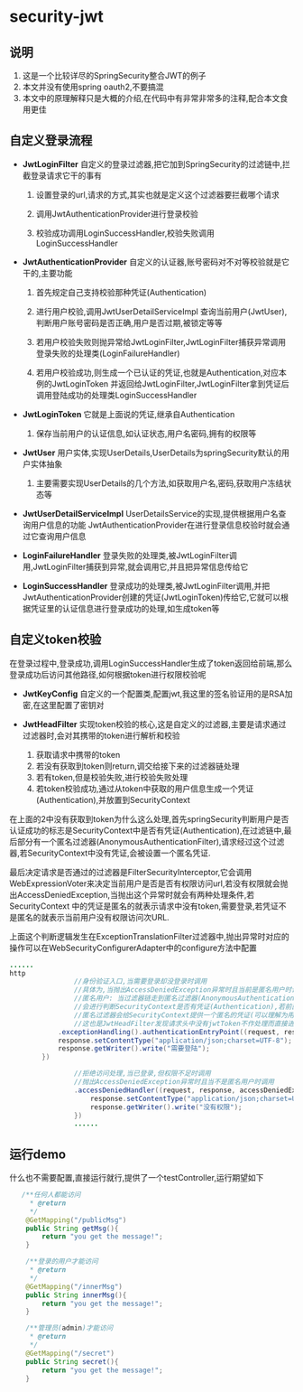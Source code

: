 # security-jwt
## 说明

1. 这是一个比较详尽的SpringSecurity整合JWT的例子
2. 本文并没有使用spring oauth2,不要搞混
3. 本文中的原理解释只是大概的介绍,在代码中有非常非常多的注释,配合本文食用更佳

## 自定义登录流程

* **JwtLoginFilter** 自定义的登录过滤器,把它加到SpringSecurity的过滤链中,拦截登录请求它干的事有

    1. 设置登录的url,请求的方式,其实也就是定义这个过滤器要拦截哪个请求

    2. 调用JwtAuthenticationProvider进行登录校验

    3. 校验成功调用LoginSuccessHandler,校验失败调用LoginSuccessHandler

       

* **JwtAuthenticationProvider** 自定义的认证器,账号密码对不对等校验就是它干的,主要功能
    1. 首先规定自己支持校验那种凭证(Authentication)

    2. 进行用户校验,调用JwtUserDetailServiceImpl 查询当前用户(JwtUser),判断用户账号密码是否正确,用户是否过期,被锁定等等

    3. 若用户校验失败则抛异常给JwtLoginFilter,JwtLoginFilter捕获异常调用登录失败的处理类(LoginFailureHandler)

    4. 若用户校验成功,则生成一个已认证的凭证,也就是Authentication,对应本例的JwtLoginToken 并返回给JwtLoginFilter,JwtLoginFilter拿到凭证后调用登陆成功的处理类LoginSuccessHandler

       

* **JwtLoginToken** 它就是上面说的凭证,继承自Authentication

    1. 保存当前用户的认证信息,如认证状态,用户名密码,拥有的权限等

       

* **JwtUser** 用户实体,实现UserDetails,UserDetails为springSecurity默认的用户实体抽象

  1. 主要需要实现UserDetails的几个方法,如获取用户名,密码,获取用户冻结状态等

     

* **JwtUserDetailServiceImpl** UserDetailsService的实现,提供根据用户名查询用户信息的功能
  JwtAuthenticationProvider在进行登录信息校验时就会通过它查询用户信息

  

* **LoginFailureHandler** 登录失败的处理类,被JwtLoginFilter调用,JwtLoginFilter捕获到异常,就会调用它,并且把异常信息传给它

    

* **LoginSuccessHandler** 登录成功的处理类,被JwtLoginFilter调用,并把JwtAuthenticationProvider创建的凭证(JwtLoginToken)传给它,它就可以根据凭证里的认证信息进行登录成功的处理,如生成token等

## 自定义token校验
在登录过程中,登录成功,调用LoginSuccessHandler生成了token返回给前端,那么登录成功后访问其他路径,如何根据token进行权限校验呢

* **JwtKeyConfig** 自定义的一个配置类,配置jwt,我这里的签名验证用的是RSA加密,在这里配置了密钥对

  

* **JwtHeadFilter** 实现token校验的核心,这是自定义的过滤器,主要是请求通过过滤器时,会对其携带的token进行解析和校验
  1. 获取请求中携带的token
  2. 若没有获取到token则return,调交给接下来的过滤器链处理
  3. 若有token,但是校验失败,进行校验失败处理
  4. 若token校验成功,通过从token中获取的用户信息生成一个凭证(Authentication),并放置到SecurityContext

在上面的2中没有获取到token为什么这么处理,首先springSecurity判断用户是否认证成功的标志是SecurityContext中是否有凭证(Authentication),在过滤链中,最后部分有一个匿名过滤器(AnonymousAuthenticationFilter),请求经过这个过滤器,若SecurityContext中没有凭证,会被设置一个匿名凭证.

最后决定请求是否通过的过滤器是FilterSecurityInterceptor,它会调用WebExpressionVoter来决定当前用户是否是否有权限访问url,若没有权限就会抛出AccessDeniedException,当抛出这个异常时就会有两种处理条件,若SecurityContext 中的凭证是匿名的就表示请求中没有token,需要登录,若凭证不是匿名的就表示当前用户没有权限访问次URL.

上面这个判断逻辑发生在ExceptionTranslationFilter过滤器中,抛出异常时对应的操作可以在WebSecurityConfigurerAdapter中的configure方法中配置

```java
......
http
                //身份验证入口,当需要登录却没登录时调用
                //具体为,当抛出AccessDeniedException异常时且当前是匿名用户时调用
                //匿名用户: 当过滤器链走到匿名过滤器(AnonymousAuthenticationFilter)时,
                //会进行判断SecurityContext是否有凭证(Authentication),若前面的过滤器都没有提供凭证,
                //匿名过滤器会给SecurityContext提供一个匿名的凭证(可以理解为用户名和权限为anonymous的Authentication),
                //这也是JwtHeadFilter发现请求头中没有jwtToken不作处理而直接进入下一个过滤器的原因
            .exceptionHandling().authenticationEntryPoint((request, response, authException) -> {
            response.setContentType("application/json;charset=UTF-8");
            response.getWriter().write("需要登陆");
        })

                //拒绝访问处理,当已登录,但权限不足时调用
                //抛出AccessDeniedException异常时且当不是匿名用户时调用
                .accessDeniedHandler((request, response, accessDeniedException) -> {
                    response.setContentType("application/json;charset=UTF-8");
                    response.getWriter().write("没有权限");
                })
    			......
```

## 运行demo
什么也不需要配置,直接运行就行,提供了一个testController,运行期望如下
```java
   /**任何人都能访问
     * @return
     */
    @GetMapping("/publicMsg")
    public String getMsg(){
        return "you get the message!";
    }

    /**登录的用户才能访问
     * @return
     */
    @GetMapping("/innerMsg")
    public String innerMsg(){
        return "you get the message!";
    }

    /**管理员(admin)才能访问
     * @return
     */
    @GetMapping("/secret")
    public String secret(){
        return "you get the message!";
    }
```
